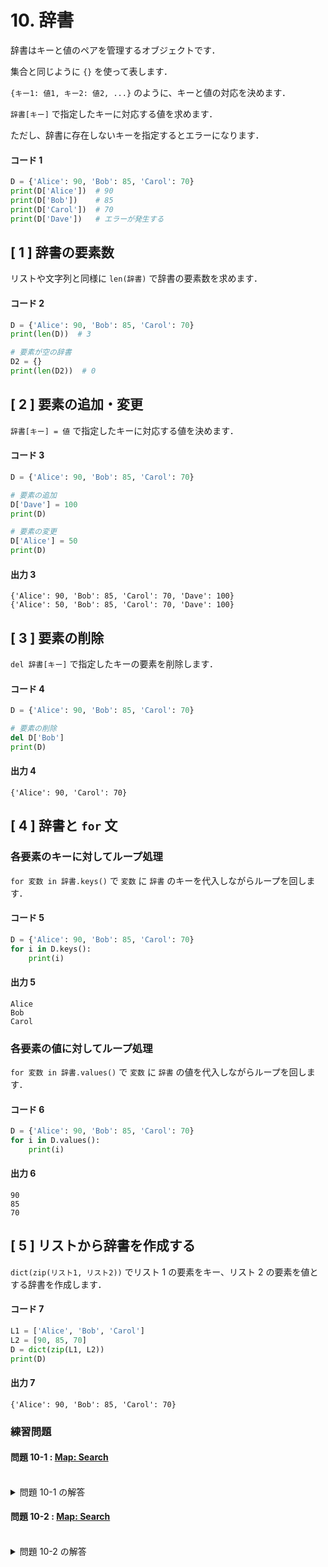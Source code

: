 # 10. 辞書

辞書はキーと値のペアを管理するオブジェクトです．

集合と同じように `{}` を使って表します．

`{キー1: 値1, キー2: 値2, ...}` のように、キーと値の対応を決めます．

`辞書[キー]` で指定したキーに対応する値を求めます．

ただし、辞書に存在しないキーを指定するとエラーになります．

#### コード 1

``` py
D = {'Alice': 90, 'Bob': 85, 'Carol': 70}
print(D['Alice'])  # 90
print(D['Bob'])    # 85
print(D['Carol'])  # 70
print(D['Dave'])   # エラーが発生する
```

## [ 1 ] 辞書の要素数

リストや文字列と同様に `len(辞書)` で辞書の要素数を求めます．

#### コード 2

``` py
D = {'Alice': 90, 'Bob': 85, 'Carol': 70}
print(len(D))  # 3

# 要素が空の辞書
D2 = {}
print(len(D2))  # 0
```

## [ 2 ] 要素の追加・変更

`辞書[キー] = 値` で指定したキーに対応する値を決めます．

#### コード 3

``` py
D = {'Alice': 90, 'Bob': 85, 'Carol': 70}

# 要素の追加
D['Dave'] = 100
print(D)

# 要素の変更
D['Alice'] = 50
print(D)
```

#### 出力 3

``` out
{'Alice': 90, 'Bob': 85, 'Carol': 70, 'Dave': 100}
{'Alice': 50, 'Bob': 85, 'Carol': 70, 'Dave': 100}
```

## [ 3 ] 要素の削除

`del 辞書[キー]` で指定したキーの要素を削除します．

#### コード 4

``` py
D = {'Alice': 90, 'Bob': 85, 'Carol': 70}

# 要素の削除
del D['Bob']
print(D)
```

#### 出力 4

``` out
{'Alice': 90, 'Carol': 70}
```

## [ 4 ] 辞書と `for` 文

### 各要素のキーに対してループ処理

`for 変数 in 辞書.keys()` で `変数` に `辞書` のキーを代入しながらループを回します．

#### コード 5

``` py
D = {'Alice': 90, 'Bob': 85, 'Carol': 70}
for i in D.keys():
    print(i)
```

#### 出力 5

``` out
Alice
Bob
Carol
```

### 各要素の値に対してループ処理

`for 変数 in 辞書.values()` で `変数` に `辞書` の値を代入しながらループを回します．

#### コード 6

``` py
D = {'Alice': 90, 'Bob': 85, 'Carol': 70}
for i in D.values():
    print(i)
```

#### 出力 6

``` out
90
85
70
```

## [ 5 ] リストから辞書を作成する

`dict(zip(リスト1, リスト2))` でリスト 1 の要素をキー、リスト 2 の要素を値とする辞書を作成します．

#### コード 7

``` py
L1 = ['Alice', 'Bob', 'Carol']
L2 = [90, 85, 70]
D = dict(zip(L1, L2))
print(D)
```

#### 出力 7

``` out
{'Alice': 90, 'Bob': 85, 'Carol': 70}
```

### 練習問題

#### 問題 10-1 : [Map: Search](https://onlinejudge.u-aizu.ac.jp/courses/lesson/8/ITP2/8/ITP2_8_A)

<br>
<details><summary>問題 10-1 の解答</summary><div>

``` py
D = {}
q = int(input())
for i in range(q):
    L = input().split()
    if L[0] == '0':
        key, x = L[1], L[2]
        D[key] = x
    else:
        key = L[1]
        print(D[key])
```

</div></details>

#### 問題 10-2 : [Map: Search](https://onlinejudge.u-aizu.ac.jp/courses/lesson/8/ITP2/8/ITP2_8_B)

<br>
<details><summary>問題 10-2 の解答</summary><div>

``` py
D = {}
q = int(input())
for i in range(q):
    L = input().split()
    if L[0] == '0':
        key, x = L[1], L[2]
        D[key] = x
    elif L[0] == '1':
        key = L[1]
        if key in D.keys():
            print(D[key])
        else:
            print(0)
    else:
        key = L[1]
        if key in D.keys():
            del D[key]
```

</div></details>
